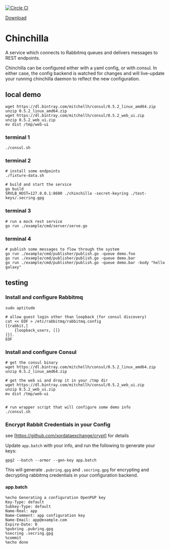 
[![Circle CI](https://circleci.com/gh/benschw/chinchilla.svg?style=svg)](https://circleci.com/gh/benschw/chinchilla)



[Download](https://drone.io/github.com/benschw/chinchilla/files/chinchilla.gz)

# Chinchilla

A service which connects to Rabbitmq queues and delivers messages to REST endpoints.

Chinchilla can be configured either with a yaml config, or with consul. In either case, the
config backend is watched for changes and will live-update your running chinchilla daemon to
reflect the new configuration.

## local demo

	wget https://dl.bintray.com/mitchellh/consul/0.5.2_linux_amd64.zip
	unzip 0.5.2_linux_amd64.zip
	wget https://dl.bintray.com/mitchellh/consul/0.5.2_web_ui.zip
	unzip 0.5.2_web_ui.zip
	mv dist /tmp/web-ui

### terminal 1

	./consul.sh

### terminal 2

	# install some endpoints
	./fixture-data.sh 
	
	# build and start the service
	go build
	SRVLB_HOST=127.0.0.1:8600 ./chinchilla -secret-keyring ./test-keys/.secring.gpg


### terminal 3

	# run a mock rest service
	go run ./example/cmd/server/serve.go


### terminal 4

	# publish some messages to flow through the system
	go run ./example/cmd/publisher/publish.go -queue demo.foo
	go run ./example/cmd/publisher/publish.go -queue demo.bar
	go run ./example/cmd/publisher/publish.go -queue demo.bar -body "hello galaxy"




## testing

### Install and configure Rabbitmq

	sudo aptitude

	# allow guest login other than loopback (for consul discovery)
	cat << EOF > /etc/rabbitmq/rabbitmq.config
	[{rabbit,[
		{loopback_users, []}
	]}].
	EOF

### Install and configure Consul

	# get the consul binary
	wget https://dl.bintray.com/mitchellh/consul/0.5.2_linux_amd64.zip
	unzip 0.5.2_linux_amd64.zip

	# get the web ui and drop it in your /tmp dir
	wget https://dl.bintray.com/mitchellh/consul/0.5.2_web_ui.zip
	unzip 0.5.2_web_ui.zip
	mv dist /tmp/web-ui


	# run wrapper script that will configure some demo info
	./consul.sh

### Encrypt Rabbit Credentials in your Config
see [https://github.com/xordataexchange/crypt] for details


Update `app.batch` with your info, and run the following to generate your keys:

	gpg2 --batch --armor --gen-key app.batch

This will generate `.pubring.gpg` and `.secring.gpg` for encrypting and
decrypting rabbitmq credentials in your configuration backend.

#### app.batch

	%echo Generating a configuration OpenPGP key
	Key-Type: default
	Subkey-Type: default
	Name-Real: app
	Name-Comment: app configuration key
	Name-Email: app@example.com
	Expire-Date: 0
	%pubring .pubring.gpg
	%secring .secring.gpg
	%commit
	%echo done
